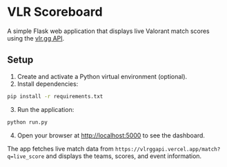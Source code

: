 # VLR Scoreboard

A simple Flask web application that displays live Valorant match scores using the [vlr.gg API](https://github.com/axsddlr/vlrggapi).

## Setup

1. Create and activate a Python virtual environment (optional).
2. Install dependencies:

```bash
pip install -r requirements.txt
```

3. Run the application:

```bash
python run.py
```

4. Open your browser at [http://localhost:5000](http://localhost:5000) to see the dashboard.

The app fetches live match data from `https://vlrggapi.vercel.app/match?q=live_score` and displays the teams, scores, and event information.
